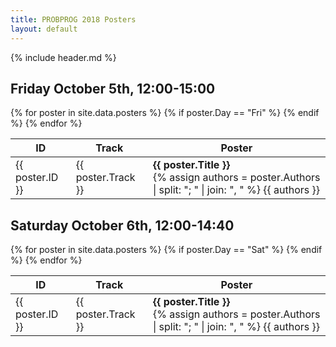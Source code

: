 ```yaml
---
title: PROBPROG 2018 Posters
layout: default
---
```


{% include header.md %}

## Friday October 5th, 12:00-15:00

<table class="schedule">
    <thead>
        <th>ID</th>
        <th>Track</th>
        <th>Poster</th>
        <!-- <th>Authors</th> -->
    </thead>
    <tbody>
    {% for poster in site.data.posters %}
        {% if poster.Day == "Fri" %}
        <tr>
            <td>{{ poster.ID }}</td>
            <td>{{ poster.Track }}</td>
            <td>
            <b>{{ poster.Title }}</b>
            <br>
            {% assign authors = poster.Authors | split: "; "  | join: ", " %}
            {{ authors }}
            <!-- {% for author_info in authors %} -->
                <!-- {% assign author_affil = author_info | split: " (" %} -->
                <!-- {{ author_affil[0] }}, -->
            <!-- {% endfor %} -->
            </td>
        </tr>
        {% endif %}
    {% endfor %}
    </tbody>
</table>

## Saturday October 6th, 12:00-14:40

<table class="schedule">
    <thead>
        <th>ID</th>
        <th>Track</th>
        <th>Poster</th>
        <!-- <th>Authors</th> -->
    </thead>
    <tbody>
    {% for poster in site.data.posters %}
        {% if poster.Day == "Sat" %}
        <tr>
            <td>{{ poster.ID }}</td>
            <td>{{ poster.Track }}</td>
            <td>
            <b>{{ poster.Title }}</b>
            <br>
            {% assign authors = poster.Authors | split: "; "  | join: ", " %}
            {{ authors }}
            <!-- {% for author_info in authors %} -->
                <!-- {% assign author_affil = author_info | split: " (" %} -->
                <!-- {{ author_affil[0] }}, -->
            <!-- {% endfor %} -->
            </td>
        </tr>
        {% endif %}
    {% endfor %}
    </tbody>
</table>
